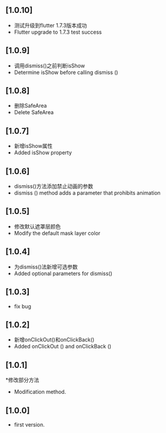 ## [1.0.10]
* 测试升级到flutter 1.7.3版本成功
* Flutter upgrade to 1.7.3 test success


## [1.0.9]
* 调用dismiss()之前判断isShow
* Determine isShow before calling dismiss ()

## [1.0.8]
* 删除SafeArea
* Delete SafeArea

## [1.0.7]
* 新增isShow属性
* Added isShow property

## [1.0.6]
* dismiss()方法添加禁止动画的参数
* dismiss () method adds a parameter that prohibits animation

## [1.0.5]
* 修改默认遮罩层颜色
* Modify the default mask layer color

## [1.0.4]
* 为dismiss()法新增可选参数
* Added optional parameters for dismiss()

## [1.0.3]
* fix bug

## [1.0.2]

* 新增onClickOut()和onClickBack()
* Added onClickOut () and onClickBack ()

## [1.0.1]

*修改部分方法
* Modification method.

## [1.0.0]

* first version.


